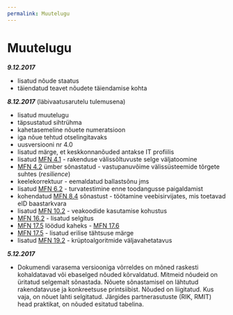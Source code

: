 ```yaml
---
permalink: Muutelugu
---
```


# Muutelugu

___9\.12.2017___

- lisatud nõude staatus
- täiendatud teavet nõudete täiendamise kohta

___8\.12.2017___ (läbivaatusarutelu tulemusena)

- lisatud muutelugu
- täpsustatud sihtrühma
- kahetasemeline nõuete numeratsioon
- iga nõue tehtud otselingitavaks
- uusversiooni nr 4.0
- lisatud märge, et keskkonnanõuded antakse IT profiilis
- lisatud [MFN 4.1](https://e-gov.github.io/MFN/#4.1) - rakenduse välissõltuvuste selge väljatoomine
- [MFN 4.2](https://e-gov.github.io/MFN/#4.2) ümber sõnastatud - vastupanuvõime välissüsteemide tõrgete suhtes (_resilience_)
- keelekorrektuur - eemaldatud ballastsõnu jms
- lisatud [MFN 6.2](https://e-gov.github.io/MFN/#6.2) - turvatestimine enne toodangusse paigaldamist
- kohendatud [MFN 8.4](https://e-gov.github.io/MFN/#8.4) sõnastust - töötamine veebisirvijates, mis toetavad eID baastarkvara
- lisatud [MFN 10.2](https://e-gov.github.io/MFN/#10.2) - veakoodide kasutamise kohustus
- [MFN 16.2](https://e-gov.github.io/MFN/#16.2) - lisatud selgitus
- [MFN 17.5](https://e-gov.github.io/MFN/#17.5) löödud kaheks - [MFN 17.6](https://e-gov.github.io/MFN/#17.6)
- [MFN 17.5](https://e-gov.github.io/MFN/#17.5) - lisatud erilise tähtsuse märge
- lisatud [MFN 19.2](https://e-gov.github.io/MFN/#19.2) - krüptoalgoritmide väljavahetatavus

___5\.12.2017___

- Dokumendi varasema versiooniga võrreldes on mõned raskesti kohaldatavad või ebaselged nõuded kõrvaldatud. Mitmeid nõudeid on üritatud selgemalt sõnastada. Nõuete sõnastamisel on lähtutud rakendatavuse ja konkreetsuse printsiibist. Nõuded on liigitatud. Kus vaja, on nõuet lahti selgitatud. Järgides partnerasutuste (RIK, RMIT) head praktikat, on nõuded esitatud tabelina.